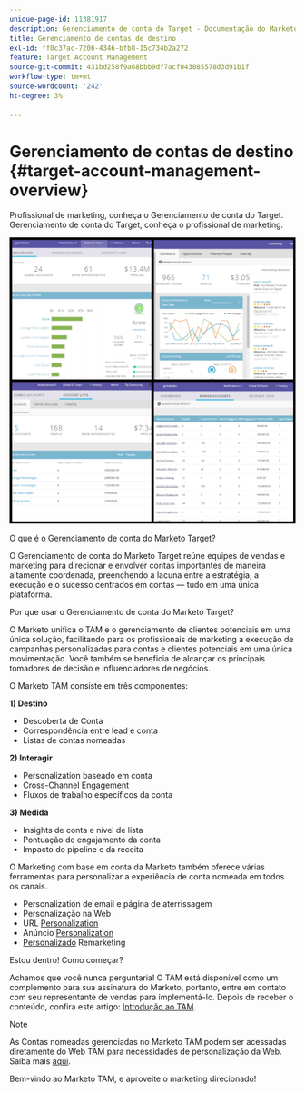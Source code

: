 ```yaml
---
unique-page-id: 11381917
description: Gerenciamento de conta do Target - Documentação do Marketo - Documentação do produto
title: Gerenciamento de contas de destino
exl-id: ff0c37ac-7206-4346-bfb8-15c734b2a272
feature: Target Account Management
source-git-commit: 431bd258f9a68bbb9df7acf043085578d3d91b1f
workflow-type: tm+mt
source-wordcount: '242'
ht-degree: 3%

---
```


# Gerenciamento de contas de destino {#target-account-management-overview}

Profissional de marketing, conheça o Gerenciamento de conta do Target. Gerenciamento de conta do Target, conheça o profissional de marketing.

![](assets/photo-collage.png)

O que é o Gerenciamento de conta do Marketo Target?

O Gerenciamento de conta do Marketo Target reúne equipes de vendas e marketing para direcionar e envolver contas importantes de maneira altamente coordenada, preenchendo a lacuna entre a estratégia, a execução e o sucesso centrados em contas — tudo em uma única plataforma.

Por que usar o Gerenciamento de conta do Marketo Target?

O Marketo unifica o TAM e o gerenciamento de clientes potenciais em uma única solução, facilitando para os profissionais de marketing a execução de campanhas personalizadas para contas e clientes potenciais em uma única movimentação. Você também se beneficia de alcançar os principais tomadores de decisão e influenciadores de negócios.

O Marketo TAM consiste em três componentes:

**1) Destino**

* Descoberta de Conta
* Correspondência entre lead e conta
* Listas de contas nomeadas

**2) Interagir**

* Personalization baseado em conta
* Cross-Channel Engagement
* Fluxos de trabalho específicos da conta

**3) Medida**

* Insights de conta e nível de lista
* Pontuação de engajamento da conta
* Impacto do pipeline e da receita

O Marketing com base em conta da Marketo também oferece várias ferramentas para personalizar a experiência de conta nomeada em todos os canais.

* Personalization de email e página de aterrissagem
* Personalização na Web
* URL [Personalization](/help/marketo/product-docs/demand-generation/landing-pages/personalizing-landing-pages/enable-personalized-urls-for-your-account.md)
* Anúncio [Personalization](/help/marketo/product-docs/demand-generation/facebook/create-a-custom-audience-in-facebook.md)
* [Personalizado](/help/marketo/product-docs/web-personalization/website-retargeting/retargeting-with-web-personalization-data.md) Remarketing

Estou dentro! Como começar?

Achamos que você nunca perguntaria! O TAM está disponível como um complemento para sua assinatura do Marketo, portanto, entre em contato com seu representante de vendas para implementá-lo. Depois de receber o conteúdo, confira este artigo: [Introdução ao TAM](/help/marketo/product-docs/target-account-management/setup-tam/getting-started-with-tam.md).

>[!NOTE]
>
>As Contas nomeadas gerenciadas no Marketo TAM podem ser acessadas diretamente do Web TAM para necessidades de personalização da Web. Saiba mais [aqui](/help/marketo/product-docs/web-personalization/account-based-web-marketing/account-based-web-marketing-with-tam.md).

Bem-vindo ao Marketo TAM, e aproveite o marketing direcionado!
